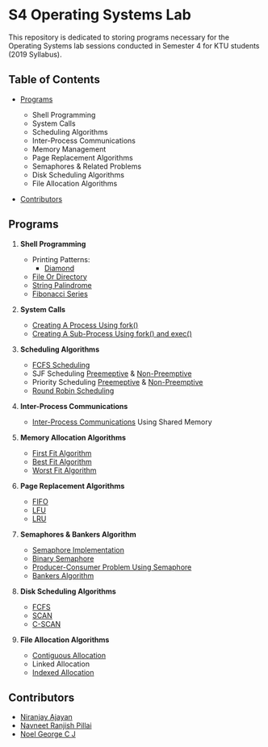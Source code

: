 # S4 Operating Systems Lab

This repository is dedicated to storing programs necessary for the Operating Systems lab sessions conducted in Semester 4 for KTU students (2019 Syllabus).

## Table of Contents

- [Programs](#programs)
  
   - Shell Programming
   - System Calls
   - Scheduling Algorithms
   - Inter-Process Communications
   - Memory Management
   - Page Replacement Algorithms
   - Semaphores & Related Problems
   - Disk Scheduling Algorithms
   - File Allocation Algorithms
- [Contributors](#contributors)

## Programs

1. **Shell Programming**
   - Printing Patterns:
      - [Diamond](https://github.com/dyingpotato890/KTU-S4-OS-LAB/blob/main/Shell%20Programming/diamond.sh)
   - [File Or Directory](https://github.com/dyingpotato890/KTU-S4-OS-LAB/blob/main/Shell%20Programming/file.sh)
   - [String Palindrome](https://github.com/dyingpotato890/KTU-S4-OS-LAB/blob/main/Shell%20Programming/palindrome.sh)
   - [Fibonacci Series](https://github.com/dyingpotato890/KTU-S4-OS-LAB/blob/main/Shell%20Programming/fibonacci.sh)
  
2. **System Calls**
   - [Creating A Process Using fork()](https://github.com/dyingpotato890/KTU-S4-OS-LAB/blob/main/System%20Calls/fork.c)
   - [Creating A Sub-Process Using fork() and exec()](https://github.com/dyingpotato890/KTU-S4-OS-LAB/blob/main/System%20Calls/forkExec.c)
   
4. **Scheduling Algorithms**
   - [FCFS Scheduling](https://github.com/dyingpotato890/KTU-S4-OS-LAB/blob/main/Scheduling%20Algorithms/FCFS.c)
   - SJF Scheduling [Preemeptive](https://github.com/dyingpotato890/KTU-S4-OS-LAB/blob/main/Scheduling%20Algorithms/sjfP.c) & [Non-Preemptive](https://github.com/dyingpotato890/KTU-S4-OS-LAB/blob/main/Scheduling%20Algorithms/sjfNP.c)
   - Priority Scheduling [Preemeptive](https://github.com/dyingpotato890/KTU-S4-OS-LAB/blob/main/Scheduling%20Algorithms/prioritySchedulingP.c) & [Non-Preemptive](https://github.com/dyingpotato890/KTU-S4-OS-LAB/blob/main/Scheduling%20Algorithms/prioritySchedulingNP.c)
   - [Round Robin Scheduling](https://github.com/dyingpotato890/KTU-S4-OS-LAB/blob/main/CPU%20Scheduling/RoundRobin.c)

3. **Inter-Process Communications**
   - [Inter-Process Communications](https://github.com/dyingpotato890/KTU-S4-OS-LAB/blob/main/Inter-Process%20Communications/IPC.c) Using Shared Memory 

4. **Memory Allocation Algorithms**
   - [First Fit Algorithm](https://github.com/dyingpotato890/KTU-S4-OS-LAB/blob/main/Memory%20Allocation%20Algorithms/firstFit.c)
   - [Best Fit Algorithm](https://github.com/dyingpotato890/KTU-S4-OS-LAB/blob/main/Memory%20Allocation%20Algorithms/bestFit.c)
   - [Worst Fit Algorithm](https://github.com/dyingpotato890/KTU-S4-OS-LAB/blob/main/Memory%20Allocation%20Algorithms/worstFit.c)
   
5. **Page Replacement Algorithms**
   - [FIFO](https://github.com/dyingpotato890/KTU-S4-OS-LAB/blob/main/Page%20Replacement%20Algorithms/FIFO.c)
   - [LFU](https://github.com/dyingpotato890/KTU-S4-OS-LAB/blob/main/Page%20Replacement%20Algorithms/LFU.c)
   - [LRU](https://github.com/dyingpotato890/KTU-S4-OS-LAB/blob/main/Page%20Replacement%20Algorithms/LRU.c)

7. **Semaphores & Bankers Algorithm**
   - [Semaphore Implementation](https://github.com/dyingpotato890/KTU-S4-OS-LAB/blob/main/Semaphores%20%26%20Bankers%20Algorithm/semaphore.c)
   - [Binary Semaphore](https://github.com/dyingpotato890/KTU-S4-OS-LAB/blob/main/Semaphores%20%26%20Bankers%20Algorithm/binarySemaphore.c)
   - [Producer-Consumer Problem Using Semaphore](https://github.com/dyingpotato890/KTU-S4-OS-LAB/blob/main/Semaphores%20%26%20Bankers%20Algorithm/producerConsumer.c)
   - [Bankers Algorithm](https://github.com/dyingpotato890/KTU-S4-OS-LAB/blob/main/Semaphores%20%26%20Bankers%20Algorithm/BankersAlgorithm.c)
   
8. **Disk Scheduling Algorithms**
   - [FCFS](https://github.com/dyingpotato890/KTU-S4-OS-LAB/blob/main/Disk%20Scheduling%20Algorithms/FCFS.c)
   - [SCAN](https://github.com/dyingpotato890/KTU-S4-OS-LAB/blob/main/Disk%20Scheduling%20Algorithms/SCAN.c)
   - [C-SCAN](https://github.com/dyingpotato890/KTU-S4-OS-LAB/blob/main/Disk%20Scheduling%20Algorithms/CSCAN.c)
   
9. **File Allocation Algorithms**
   - [Contiguous Allocation](https://github.com/dyingpotato890/KTU-S4-OS-LAB/blob/main/File%20Allocation%20Algorithms/contiguousFile.c)
   - Linked Allocation
   - [Indexed Allocation](https://github.com/dyingpotato890/KTU-S4-OS-LAB/blob/main/File%20Allocation%20Algorithms/indexedFile.c)

## Contributors

- [Niranjay Ajayan](https://github.com/dyingpotato890)
- [Navneet Ranjish Pillai](https://github.com/Lionel-Logan)
- [Noel George C J](https://github.com/noelg-cj) 
